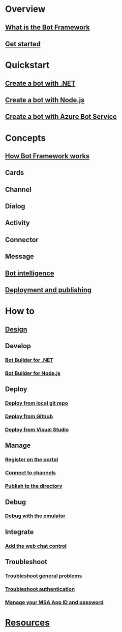 # Overview
## [What is the Bot Framework](overview-value-proposition.md)

## [Get started](bot-framework-botbuilder-overview.md)
# Quickstart
## [Create a bot with .NET](~/dotnet/getstarted.md)
## [Create a bot with Node.js](~/nodejs/getstarted.md)
## [Create a bot with Azure Bot Service](~/azure-bot-service/getstarted.md)
# Concepts
## [How Bot Framework works](overview-how-bot-framework-works.md)
## Cards
## Channel
## Dialog
## Activity
## Connector
## Message
## [Bot intelligence](~/intelligent-bots.md)
## [Deployment and publishing](~/publish-bot-overview.md)
# How to
## [Design](design/TOC.md)
## Develop
### [Bot Builder for .NET](dotnet/)
### [Bot Builder for Node.js](nodejs/)
## Deploy
### [Deploy from local git repo](~/deploy-bot-local-git.md)
### [Deploy from Github](~/deploy-bot-github.md)
### [Deploy from Visual Studio](~/deploy-bot-visual-studio.md)
## Manage
### [Register on the portal](~/portal-register-bot.md)
### [Connect to channels](~/portal-configure-channels.md)
<!--### [Set up continuous integration](~/azure-bot-service/continuous-integration.md)-->
### [Publish to the directory](~/portal-submit-bot-directory.md)
## Debug
### [Debug with the emulator](~/debug-bots-emulator.md)
## Integrate
### [Add the web chat control](~/embed-chat-control-web-page)
## Troubleshoot
### [Troubleshoot general problems](troubleshoot-general-problems.md)
### [Troubleshoot authentication](troubleshoot-authentication-problems.md)
### [Manage your MSA App ID and password](~/azure-bot-service/manage-msa-app-ID.md)
# [Resources](resources/TOC.md)

